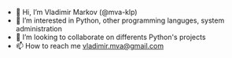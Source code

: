 - 👋 Hi, I’m Vladimir Markov (@mva-klp)
- 👀 I’m interested in Python, other programming languges, system administration
- 💞️ I’m looking to collaborate on differents Python's projects
- 📫 How to reach me vladimir.mva@gmail.com

<!---
mva-klp/mva-klp is a ✨ special ✨ repository because its `README.md` (this file) appears on your GitHub profile.
You can click the Preview link to take a look at your changes.
--->
